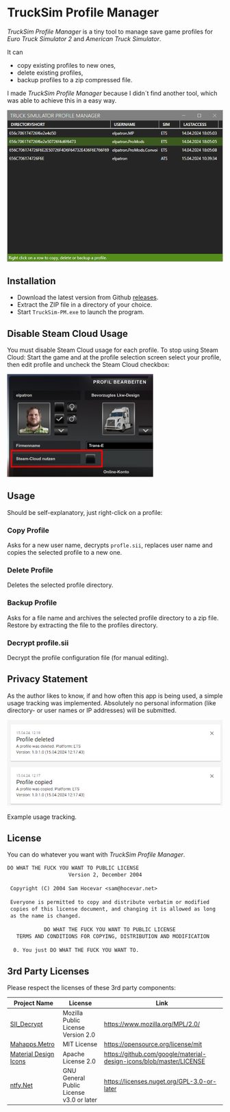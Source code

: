 # TruckSim Profile Manager

*TruckSim Profile Manager* is a tiny tool to manage save game profiles for *Euro Truck Simulator 2* and *American Truck Simulator*.

It can 

- copy existing profiles to new ones, 
- delete existing profiles,
- backup profiles to a zip compressed file.

I made *TruckSim Profile Manager* because I didn´t find another tool, which was able to achieve this in a easy way.

![](./assets/TruckSim-PM.gif)

## Installation

- Download the latest version from Github [releases](https://github.com/elpatron68/TruckSim-PM/releases). 
- Extract the ZIP file in a directory of your choice. 
- Start `TruckSim-PM.exe` to launch the program.

## Disable Steam Cloud Usage

You must disable Steam Cloud usage for each profile. To stop using Steam Cloud: Start the game and at the profile selection screen select your profile, then edit profile and uncheck the Steam Cloud checkbox:

![](./assets/Profilesettings.png)

## Usage

Should be self-explanatory, just right-click on a profile:

### Copy Profile

Asks for a new user name, decrypts `profle.sii`, replaces user name and copies the selected profile to a new one.

### Delete Profile

Deletes the selected profile directory.

### Backup Profile

Asks for a file name and archives the selected profile directory to a zip file. Restore by extracting the file to the profiles directory.

### Decrypt profile.sii

Decrypt the profile configuration file (for manual editing).

## Privacy Statement

As the author likes to know, if and how often this app is being used, a simple usage tracking was implemented. Absolutely no personal information (like directory- or user names or IP addresses) will be submitted.

![image-20240415121945904](./assets/image-20240415121945904.png)

Example usage tracking.

## License

You can do whatever you want with *TruckSim Profile Manager*.

```
DO WHAT THE FUCK YOU WANT TO PUBLIC LICENSE
                    Version 2, December 2004

 Copyright (C) 2004 Sam Hocevar <sam@hocevar.net>

 Everyone is permitted to copy and distribute verbatim or modified
 copies of this license document, and changing it is allowed as long
 as the name is changed.

            DO WHAT THE FUCK YOU WANT TO PUBLIC LICENSE
   TERMS AND CONDITIONS FOR COPYING, DISTRIBUTION AND MODIFICATION

  0. You just DO WHAT THE FUCK YOU WANT TO.
```

## 3rd Party Licenses

Please respect the licenses of these 3rd party components:

| Project Name                                                 | License                                  | Link                                                         |
| ------------------------------------------------------------ | ---------------------------------------- | ------------------------------------------------------------ |
| [SII_Decrypt](https://github.com/TheLazyTomcat/SII_Decrypt)  | Mozilla Public License Version 2.0       | https://www.mozilla.org/MPL/2.0/                             |
| [Mahapps.Metro](https://github.com/MahApps/MahApps.Metro)    | MIT License                              | https://opensource.org/license/mit                           |
| [Material Design Icons](https://github.com/MahApps/MahApps.Metro.IconPacks) | Apache License 2.0                       | https://github.com/google/material-design-icons/blob/master/LICENSE |
| [ntfy.Net](https://github.com/nwithan8/ntfy-dotnet)          | GNU General Public License v3.0 or later | https://licenses.nuget.org/GPL-3.0-or-later                  |

